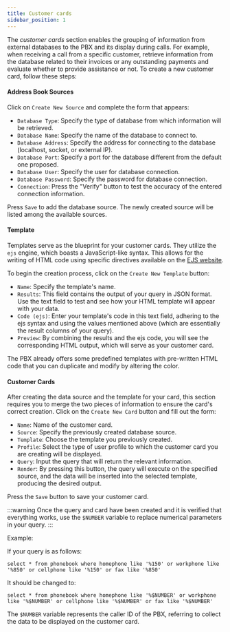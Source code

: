 ```yaml
---
title: Customer cards
sidebar_position: 1
---
```


The *customer cards* section enables the grouping of information from external databases to the PBX and its display during calls. For example, when receiving a call from a specific customer, retrieve information from the database related to their invoices or any outstanding payments and evaluate whether to provide assistance or not.
To create a new customer card, follow these steps:

#### Address Book Sources

Click on `Create New Source` and complete the form that appears:

- `Database Type`: Specify the type of database from which information will be retrieved.
- `Database Name`: Specify the name of the database to connect to.
- `Database Address`: Specify the address for connecting to the database (localhost, socket, or external IP).
- `Database Port`: Specify a port for the database different from the default one proposed.
- `Database User`: Specify the user for database connection.
- `Database Password`: Specify the password for database connection.
- `Connection`: Press the "Verify" button to test the accuracy of the entered connection information.

Press `Save` to add the database source. The newly created source will be listed among the available sources.

#### Template

Templates serve as the blueprint for your customer cards. They utilize the `ejs` engine, which boasts a JavaScript-like syntax. This allows for the writing of HTML code using specific directives available on the [EJS website](https://github.com/tj/ejs).

To begin the creation process, click on the `Create New Template` button:

- `Name`: Specify the template's name.
- `Results`: This field contains the output of your query in JSON format. Use the text field to test and see how your HTML template will appear with your data.
- `Code (ejs)`: Enter your template's code in this text field, adhering to the ejs syntax and using the values mentioned above (which are essentially the result columns of your query).
- `Preview`: By combining the results and the ejs code, you will see the corresponding HTML output, which will serve as your customer card.

The PBX already offers some predefined templates with pre-written HTML code that you can duplicate and modify by altering the color.

#### Customer Cards

After creating the data source and the template for your card, this section requires you to merge the two pieces of information to ensure the card's correct creation. Click on the `Create New Card` button and fill out the form:

- `Name`: Name of the customer card.
- `Source`: Specify the previously created database source.
- `Template`: Choose the template you previously created.
- `Profile`: Select the type of user profile to which the customer card you are creating will be displayed.
- `Query`: Input the query that will return the relevant information.
- `Render`: By pressing this button, the query will execute on the specified source, and the data will be inserted into the selected template, producing the desired output.

Press the `Save` button to save your customer card.

:::warning
Once the query and card have been created and it is verified that everything works, use the `$NUMBER` variable to replace numerical parameters in your query.
:::

Example:

If your query is as follows:

```
select * from phonebook where homephone like '%150' or workphone like '%850' or cellphone like '%150' or fax like '%850'
```

It should be changed to:

```
select * from phonebook where homephone like '%$NUMBER' or workphone like '%$NUMBER' or cellphone like '%$NUMBER' or fax like '%$NUMBER'
```

The `$NUMBER` variable represents the caller ID of the PBX, referring to collect the data to be displayed on the customer card.



